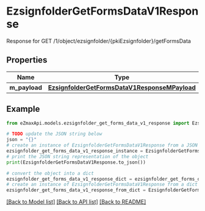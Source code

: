 # EzsignfolderGetFormsDataV1Response

Response for GET /1/object/ezsignfolder/{pkiEzsignfolder}/getFormsData

## Properties

Name | Type | Description | Notes
------------ | ------------- | ------------- | -------------
**m_payload** | [**EzsignfolderGetFormsDataV1ResponseMPayload**](EzsignfolderGetFormsDataV1ResponseMPayload.md) |  | 

## Example

```python
from eZmaxApi.models.ezsignfolder_get_forms_data_v1_response import EzsignfolderGetFormsDataV1Response

# TODO update the JSON string below
json = "{}"
# create an instance of EzsignfolderGetFormsDataV1Response from a JSON string
ezsignfolder_get_forms_data_v1_response_instance = EzsignfolderGetFormsDataV1Response.from_json(json)
# print the JSON string representation of the object
print(EzsignfolderGetFormsDataV1Response.to_json())

# convert the object into a dict
ezsignfolder_get_forms_data_v1_response_dict = ezsignfolder_get_forms_data_v1_response_instance.to_dict()
# create an instance of EzsignfolderGetFormsDataV1Response from a dict
ezsignfolder_get_forms_data_v1_response_from_dict = EzsignfolderGetFormsDataV1Response.from_dict(ezsignfolder_get_forms_data_v1_response_dict)
```
[[Back to Model list]](../README.md#documentation-for-models) [[Back to API list]](../README.md#documentation-for-api-endpoints) [[Back to README]](../README.md)


